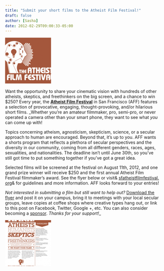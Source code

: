 ```yaml
---
title: "Submit your short films to the Atheist Film Festival!"
draft: false
author: [Sasha]
date: 2012-02-29T09:00:33-05:00
---
```


![](/uploads/2012/02/AFFLogo-150x150.gif)

Want the opportunity to share your cinematic vision with hundreds of other atheists, skeptics, and freethinkers on the big screen, and a chance to win $250? Every year, the __[Atheist Film Festival](http://sfatheistfilmfestival.org/)__ in San Francisco (AFF) features a selection of provocative, engaging, thought-provoking, and/or hilarious short films. _Whether you’re an amateur filmmaker, pro, semi-pro, or never operated a camera other than your smart phone, they want to see what _you_ can come up with!

Topics concerning atheism, agnosticism, skepticism, science, or a secular approach to human are encouraged. Beyond that, it’s up to you. AFF wants a shorts program that reflects a plethora of secular perspectives and the diversity in our community, coming from all different genders, races, ages, sexualities, and nationalities. The deadline isn’t until June 30th, so you’ve still got time to put something together if you’ve got a great idea.

Selected films will be screened at the festival on August 11th, 2012, and one grand prize winner will receive $250 and the first annual Atheist Film Festival filmmaker’s award. See the flyer below or visit& [sfatheistfilmfestival.<wbr>org</wbr>](http://sfatheistfilmfestival.org/)& for guidelines and more information. AFF looks forward to your entries!

_Not interested in submitting a film but still want to help out?_ [Download the flyer](http://sfatheistfilmfestival.org/wp-content/uploads/2012/02/AFF_SubmissionFlyer_Letter.pdf) and post it on your campus, bring it to meetings with your local secular groups, leave copies at coffee shops where creative types hang out, or link to this post on Facebook, Twitter, Google +, etc. You can also consider becoming a [sponsor](http://sfatheistfilmfestival.org/?p=841). _Thanks for your support!__


![](/uploads/2012/02/AFF_SubmissionFlyer-150x150.png)
